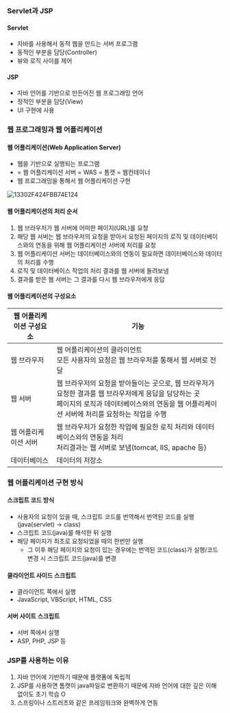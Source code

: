 ### Servlet과 JSP

#### Servlet

* 자바를 사용해서 동적 웹을 만드는 서버 프로그램
* 동적인 부분을 담당(Controller)
* 뷰와 로직 사이를 제어

#### JSP

* 자바 언어를 기반으로 만든어진 웹 프로그래밍 언어
* 정적인 부분을 담당(View)
* UI 구현에 사용

### 웹 프로그래밍과 웹 어플리케이션

#### 웹 어플리케이션(Web Application Server)

* 웹을 기반으로 실행되는 프로그램
* = 웹 어플리케이션 서버 = WAS = 톰캣 = 웹컨테이너
* 웹 프로그래밍을 통해서 웹 어플리케이션 구현

![13302F424FBB74E124](https://user-images.githubusercontent.com/66635648/88456665-5c89e000-ceba-11ea-88fb-27caeb788d29.jpg)

#### 웹 어플리케이션의 처리 순서

1. 웹 브라우저가 웹 서버에 어떠한 페이지(URL)를 요청
2. 해당 웹 서버는 웹 브라우저의 요청을 받아서 요청된 페이지의 로직 및 데이터베이스와의 연동을 위해 웹 어플리케이션 서버에 처리를 요청
3. 웹 어플리케이션 서버는 데이터베이스와의 연동이 필요하면 데이터베이스와 데이터의 처리를 수행
4. 로직 및 데이터베이스 작업의 처리 결과를 웹 서버에 돌려보냄
5. 결과를 받은 웹 서버는 그 결과를 다시 웹 브라우저에게 응답



#### 웹 어플리케이션의 구성요소

| 웹 어플리케이션 구성요소 | 기능                                                         |
| ------------------------ | ------------------------------------------------------------ |
| 웹 브라우저              | 웹 어플리케이션의 클라이언트<br>모든 사용자의 요청은 웹 브라우저를 통해서 웹 서버로 전달 |
| 웹 서버                  | 웹 브라우저의 요청을 받아들이는 곳으로, 웹 브라우저가 요청한 결과를 웹 브라우저에게 응답을 담당하는 곳<br>페이지의 로직과 데이터베이스와의 연동을 웹 어플리케이션 서버에 처리를 요청하는 작업을 수행 |
| 웹 어플리케이션 서버     | 웹 브라우저가 요청한 작업에 필요한 로직 처리와 데이터베이스와의 연동을 처리<br>처리결과는 웹 서버로 보냄(tomcat, IIS, apache 등) |
| 데이터베이스             | 데이터의 저장소                                              |



### 웹 어플리케이션 구현 방식

#### 스크립트 코드 방식

- 사용자의 요청이 있을 때, 스크립트 코드를 번역해서 번역된 코드를 실행(java(servlet) -> class)
- 스크립트 코드(java)를 해석한 뒤 실행
- 해당 페이지가 최초로 요청되었을 때의 한번만 실행
  - 그 이후 해당 페이지의 요청이 있는 경우에는 번역된 코드(class)가 실행/코드 변경 시 스크립트 코드(java)를 변경

#### 클라이언트 사이드 스크립트

* 클라이언트 쪽에서 실행
* JavaScript, VBScript, HTML, CSS

#### 서버 사이트 스크립트

* 서버 쪽에서 실행
* ASP, PHP, JSP 등

### JSP를 사용하는 이유

1. 자바 언어에 기반하기 때문에 플랫폼에 독립적
2. JSP를 사용하면 톰캣이 java파일로 변환하기 때문에 자바 언어에 대한 깊은 이해 없이도 초기 학습 O
3. 스프링이나 스트러츠와 같은 프레임워크와 완벽하게 연동





















